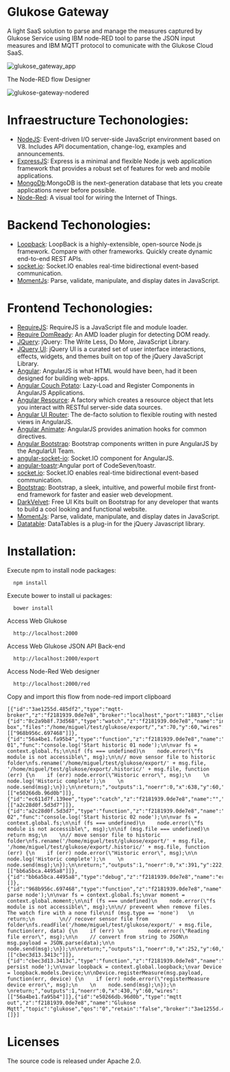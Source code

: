 # Glukose Gateway

A light SaaS solution to parse and manage the measures captured by Glukose Service using IBM node-RED tool to parse the JSON input measures and IBM MQTT protocol to comunicate with the Glukose Cloud SaaS.

![glukose_gateway_app](https://cloud.githubusercontent.com/assets/1216181/14147087/6862711e-f69a-11e5-9e9f-05efadedca9e.png)

The Node-RED flow Designer

![glukose-gateway-nodered](https://cloud.githubusercontent.com/assets/1216181/14145560/9d61d428-f694-11e5-8bb4-f975103a27ba.png)

# Infraestructure Techonologies:

- [NodeJS](https://nodejs.org/): Event-driven I/O server-side JavaScript environment based on V8. Includes API documentation, change-log, examples and announcements.
- [ExpressJS](http://expressjs.com): Express is a minimal and flexible Node.js web application framework that provides a robust set of features for web and mobile applications.
- [MongoDb](https://www.mongodb.org/):MongoDB is the next-generation database that lets you create applications never before possible.
- [Node-Red](http://nodered.org/): A visual tool for wiring the Internet of Things.

# Backend Techonologies:

- [Loopback](https://strongloop.com/): LoopBack is a highly-extensible, open-source Node.js framework. Compare with other frameworks. Quickly create dynamic end-to-end REST APIs.
- [socket.io](http://socket.io/): Socket.IO enables real-time bidirectional event-based communication.
- [MomentJs](http://momentjs.com/): Parse, validate, manipulate, and display dates in JavaScript.

# Frontend Techonologies:

- [RequireJS](http://requirejs.org/): RequireJS is a JavaScript file and module loader.
- [Require DomReady](https://github.com/requirejs/domReady): An AMD loader plugin for detecting DOM ready.
- [JQuery](https://jquery.com): jQuery: The Write Less, Do More, JavaScript Library.
- [JQuery UI](https://jqueryui.com/): jQuery UI is a curated set of user interface interactions, effects, widgets, and themes built on top of the jQuery JavaScript Library.
- [Angular](https://angularjs.org): AngularJS is what HTML would have been, had it been designed for building web-apps.
- [Angular Couch Potato](https://github.com/laurelnaiad/angular-couch-potato): Lazy-Load and Register Components in AngularJS Applications.
- [Angular Resource](https://github.com/angular/bower-angular-resource): A factory which creates a resource object that lets you interact with RESTful server-side data sources.
- [Angular UI Router](https://github.com/angular-ui/ui-router): The de-facto solution to flexible routing with nested views in AngularJS.
- [Angular Animate](https://angularjs.org): AngularJS provides animation hooks for common directives.
- [Angular Bootstrap](https://angular-ui.github.io/bootstrap/): Bootstrap components written in pure AngularJS by the AngularUI Team.
- [angular-socket-io](https://github.com/btford/angular-socket-io): Socket.IO component for AngularJS.
- [angular-toastr](https://github.com/Foxandxss/angular-toastr):Angular port of CodeSeven/toastr.
- [socket.io](http://socket.io/): Socket.IO enables real-time bidirectional event-based communication.
- [Bootstrap](http://getbootstrap.com/): Bootstrap, a sleek, intuitive, and powerful mobile first front-end framework for faster and easier web development.
- [DarkVelvet](http://pixelkit.com/): Free UI Kits built on Bootstrap for any developer that wants to build a cool looking and functional website.
- [MomentJs](http://momentjs.com/): Parse, validate, manipulate, and display dates in JavaScript.
- [Datatable](https://datatables.net/): DataTables is a plug-in for the jQuery Javascript library.

# Installation:

Execute npm to install node packages:
```
  npm install
```

Execute bower to install ui packages:
```
  bower install
```

Access Web Glukose
```
  http://localhost:2000
```

Access Web Glukose JSON API Back-end
```
  http://localhost:2000/export
```

Access Node-Red Web designer
```
  http://localhost:2000/red
```

Copy and import this flow from node-red import clipboard
```
[{"id":"3ae1255d.485df2","type":"mqtt-broker","z":"f2181939.0de7e8","broker":"localhost","port":"1883","clientid":"","usetls":false,"verifyservercert":true,"compatmode":true,"keepalive":"60","cleansession":true,"willTopic":"","willQos":"0","willRetain":null,"willPayload":"","birthTopic":"","birthQos":"0","birthRetain":null,"birthPayload":""},{"id":"8c2a9b8f.73d568","type":"watch","z":"f2181939.0de7e8","name":"in-box","files":"/home/miguel/test/glukose/export/","x":70,"y":60,"wires":[["968b956c.697468"]]},{"id":"56a4be1.fa95b4","type":"function","z":"f2181939.0de7e8","name":"historic 01","func":"console.log('Start historic 01 node');\n\nvar fs = context.global.fs;\n\nif (fs === undefined)\n    node.error(\"fs module is not accessible\", msg);\n\n// move sensor file to historic folder\nfs.rename('/home/miguel/test/glukose/export/' + msg.file, '/home/miguel/test/glukose/export/.historic/' + msg.file, function (err) {\n    if (err) node.error(\"Historic error\", msg);\n    \n    node.log('Historic complete');\n    \n    node.send(msg);\n});\n\nreturn;","outputs":1,"noerr":0,"x":638,"y":60,"wires":[["e50266db.96d0b"]]},{"id":"ec611d7f.139ee","type":"catch","z":"f2181939.0de7e8","name":"","scope":null,"x":190,"y":222,"wires":[["a2c28d0f.5d3d7"]]},{"id":"a2c28d0f.5d3d7","type":"function","z":"f2181939.0de7e8","name":"historic 02","func":"console.log('Start historic 02 node');\n\nvar fs = context.global.fs;\n\nif (fs === undefined)\n    node.error(\"fs module is not accessible\", msg);\n\nif (msg.file === undefined)\n    return msg;\n    \n// move sensor file to historic folder\nfs.rename('/home/miguel/test/glukose/export/' + msg.file, '/home/miguel/test/glukose/export/.historic/' + msg.file, function (err) {\n    if (err) node.error(\"Historic error\", msg);\n\n    node.log('Historic complete');\n    \n    node.send(msg);\n});\n\nreturn;","outputs":1,"noerr":0,"x":391,"y":222,"wires":[["bb6a5bca.4495a8"]]},{"id":"bb6a5bca.4495a8","type":"debug","z":"f2181939.0de7e8","name":"error","active":true,"console":"false","complete":"payload","x":610,"y":222,"wires":[]},{"id":"968b956c.697468","type":"function","z":"f2181939.0de7e8","name":"parse","func":"console.log('Start parse node');\n\nvar fs = context.global.fs;\nvar moment = context.global.moment;\n\nif (fs === undefined)\n    node.error(\"fs module is not accessible\", msg);\n\n// preveent when remove files. The watch fire with a none file\nif (msg.type == 'none')   \n    return;\n        \n// recover sensor file from folder\nfs.readFile('/home/miguel/test/glukose/export/' + msg.file, function(err, data) {\n    if (err) \n        node.error(\"Reading file error\", msg);\n\n    // convert from string to JSON\n    msg.payload = JSON.parse(data);\n\n    node.send(msg);\n});\n\nreturn;","outputs":1,"noerr":0,"x":252,"y":60,"wires":[["cbec3d13.3413c"]]},{"id":"cbec3d13.3413c","type":"function","z":"f2181939.0de7e8","name":"persist","func":"console.log('Start persist node');\n\nvar loopback = context.global.loopback;\nvar Device = loopback.models.Device;\n\nDevice.registerMeasure(msg.payload, function(err, device) {\n    if (err) node.error(\"registerMeasure device error\", msg);\n    \n    node.send(msg);\n});\n    \nreturn;","outputs":1,"noerr":0,"x":430,"y":60,"wires":[["56a4be1.fa95b4"]]},{"id":"e50266db.96d0b","type":"mqtt out","z":"f2181939.0de7e8","name":"Glukose Mqtt","topic":"glukose","qos":"0","retain":"false","broker":"3ae1255d.485df2","x":844,"y":60,"wires":[]}]
```

# Licenses
The source code is released under Apache 2.0.
